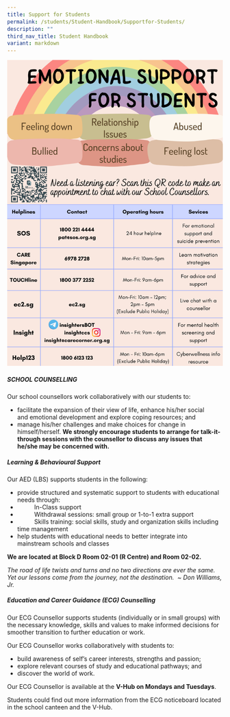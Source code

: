 ```yaml
---
title: Support for Students
permalink: /students/Student-Handbook/Supportfor-Students/
description: ""
third_nav_title: Student Handbook
variant: markdown
---
```

![](/images/Helplines.png)

##### SCHOOL COUNSELLING
Our school counsellors work collaboratively with our students to:
*   facilitate the expansion of their view of life, enhance his/her social and emotional development and explore coping resources; and
*   manage his/her challenges and make choices for change in himself/herself.
**We strongly encourage students to arrange for talk-it-through sessions with the counsellor to discuss any issues that he/she may be concerned with.**

##### Learning & Behavioural Support

Our AED (LBS) supports students in the following:
*   provide structured and systematic support to students with educational needs through:
*             In-Class support
*             Withdrawal sessions: small group or 1-to-1 extra support
*             Skills training: social skills, study and organization skills including time management
*   help students with educational needs to better integrate into mainstream schools and classes

**We are located at Block D Room 02-01 (R Centre) and Room 02-02.**

*The road of life twists and turns and no two directions are ever the same. Yet our lessons come from the journey, not the destination.  ~ Don Williams, Jr.*

##### Education and Career Guidance (ECG) Counselling

Our ECG Counsellor supports students (individually or in small groups) with the necessary knowledge, skills and values to make informed decisions for smoother transition to further education or work.

Our ECG Counsellor works collaboratively with students to:
*   build awareness of self’s career interests, strengths and passion;
*   explore relevant courses of study and educational pathways; and
*   discover the world of work.

Our ECG Counsellor is available at the **V-Hub on Mondays and Tuesdays**.

Students could find out more information from the ECG noticeboard located in the school canteen and the V-Hub. 